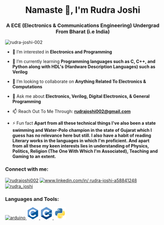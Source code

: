 <h1 align="center">Namaste 🙏, I'm Rudra Joshi</h1>
<h3 align="center">A ECE (Electronics & Communications Engineering) Undergrad From Bharat (i.e India)</h3>

<p align="left"> <img src="https://komarev.com/ghpvc/?username=rudra-joshi-002&label=Profile%20views&color=0e75b6&style=flat" alt="rudra-joshi-002" /> </p>

- 👀 I’m interested in **Electronics and Programming**

- 🌱 I’m currently learning **Programming languages such as C, C++, and Python along with HDL's (Hardware Description Languages) such as Verilog**

- 🤝 I’m looking to collaborate on **Anything Related To Electronics & Computations**

- 💬 Ask me about **Electronics, Verilog, Digital Electronics, & General Programming**

- 📫 Reach Out To Me Through: **rudrajoshi002@gmail.com**

- ⚡ Fun fact **Apart from all these technical things I've also been a state swimming and Water-Polo champion in the state of Gujarat which I guess has no relevance here but still. I also have a habit of reading Literary works in the languages in which I'm proficient. And apart from all these my keen interests lies in understanding of Physics, Politics, Religion (The One With Which I'm Associated), Teaching and Gaming to an extent.**

<h3 align="left">Connect with me:</h3>
<p align="left">
<a href="https://twitter.com/rudrajoshi002" target="blank"><img align="center" src="https://raw.githubusercontent.com/rahuldkjain/github-profile-readme-generator/master/src/images/icons/Social/twitter.svg" alt="rudrajoshi002" height="30" width="40" /></a>
<a href="https://linkedin.com/in/www.linkedin.com/in/ rudra-joshi-a58841248" target="blank"><img align="center" src="https://raw.githubusercontent.com/rahuldkjain/github-profile-readme-generator/master/src/images/icons/Social/linked-in-alt.svg" alt="www.linkedin.com/in/ rudra-joshi-a58841248" height="30" width="40" /></a>
<a href="https://www.codechef.com/users/rudra_joshi" target="blank"><img align="center" src="https://cdn.jsdelivr.net/npm/simple-icons@3.1.0/icons/codechef.svg" alt="rudra_joshi" height="30" width="40" /></a>
</p>

<h3 align="left">Languages and Tools:</h3>
<p align="left"> <a href="https://www.arduino.cc/" target="_blank" rel="noreferrer"> <img src="https://cdn.worldvectorlogo.com/logos/arduino-1.svg" alt="arduino" width="40" height="40"/> </a> <a href="https://www.cprogramming.com/" target="_blank" rel="noreferrer"> <img src="https://raw.githubusercontent.com/devicons/devicon/master/icons/c/c-original.svg" alt="c" width="40" height="40"/> </a> <a href="https://www.w3schools.com/cpp/" target="_blank" rel="noreferrer"> <img src="https://raw.githubusercontent.com/devicons/devicon/master/icons/cplusplus/cplusplus-original.svg" alt="cplusplus" width="40" height="40"/> </a> <a href="https://www.python.org" target="_blank" rel="noreferrer"> <img src="https://raw.githubusercontent.com/devicons/devicon/master/icons/python/python-original.svg" alt="python" width="40" height="40"/> </a> </p>
